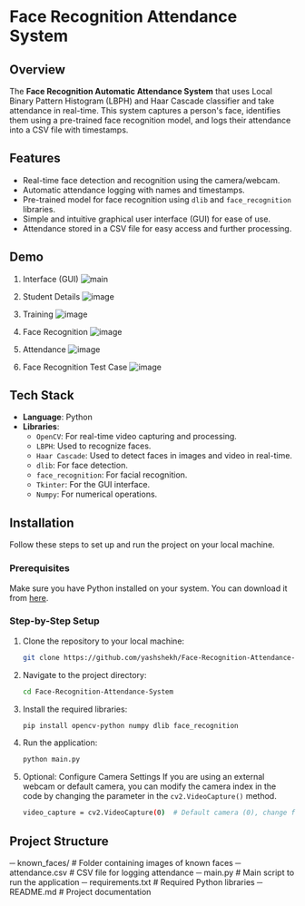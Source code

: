 # Face Recognition Attendance System

## Overview

The **Face Recognition Automatic Attendance System** that uses Local Binary Pattern Histogram (LBPH) and Haar Cascade classifier and take attendance in real-time. This system captures a person's face, identifies them using a pre-trained face recognition model, and logs their attendance into a CSV file with timestamps.

## Features

- Real-time face detection and recognition using the camera/webcam.
- Automatic attendance logging with names and timestamps.
- Pre-trained model for face recognition using `dlib` and `face_recognition` libraries.
- Simple and intuitive graphical user interface (GUI) for ease of use.
- Attendance stored in a CSV file for easy access and further processing.

## Demo
1. Interface (GUI)
 ![main](https://github.com/user-attachments/assets/6b9b0867-cea9-4a5b-89be-a310a3ce5c87)

2. Student Details
 ![image](https://github.com/user-attachments/assets/2e5be1d1-01ba-4c8c-b709-1a65b19f6e62)

3. Training
![image](https://github.com/user-attachments/assets/b0d38fc4-a39a-4364-9059-50253dec405e)

4. Face Recognition
![image](https://github.com/user-attachments/assets/be28aebd-03d2-459f-9aaa-9ec3b1d959ee)

5. Attendance
![image](https://github.com/user-attachments/assets/32dbc3bd-d927-4a3d-82d0-6f7a285ceb4d)

6. Face Recognition Test Case
![image](https://github.com/user-attachments/assets/1d54c3e5-e8ca-4a9f-9328-d105c63d87aa)

## Tech Stack

- **Language**: Python
- **Libraries**:
  - `OpenCV`: For real-time video capturing and processing.
  - `LBPH`: Used to recognize faces.
  - `Haar Cascade`: Used to detect faces in images and video in real-time.
  - `dlib`: For face detection.
  - `face_recognition`: For facial recognition.
  - `Tkinter`: For the GUI interface.
  - `Numpy`: For numerical operations.

## Installation

Follow these steps to set up and run the project on your local machine.

### Prerequisites

Make sure you have Python installed on your system. You can download it from [here](https://www.python.org/downloads/).

### Step-by-Step Setup

1. Clone the repository to your local machine:

   ```bash
   git clone https://github.com/yashshekh/Face-Recognition-Attendance-System.git

2. Navigate to the project directory:

    ```bash
   cd Face-Recognition-Attendance-System

3. Install the required libraries:

    ```bash
   pip install opencv-python numpy dlib face_recognition

4. Run the application:

    ```bash
   python main.py

5. Optional: Configure Camera Settings
If you are using an external webcam or default camera, you can modify the camera index in the code by changing the parameter in the `cv2.VideoCapture()` method.

    ```bash
   video_capture = cv2.VideoCapture(0)  # Default camera (0), change for external cameras

## Project Structure
 ─ known_faces/             # Folder containing images of known faces
 ─ attendance.csv           # CSV file for logging attendance
 ─ main.py                  # Main script to run the application
 ─ requirements.txt         # Required Python libraries
 ─ README.md                # Project documentation

   
   





